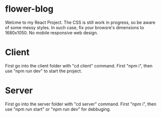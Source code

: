 # flower-blog

Welcme to my React Project.
The CSS is still work in progress, so be aware of some messy styles. In such case, fix your browsre's dimensions to 1680x1050. No mobile responsive web design.

# Client

First go into the client folder with "cd client" command. First "npm i", then use "npm run dev" to start the project.

# Server

First go into the server folder with "cd server" command. First "npm i", then use "npm run start" or "npm run dev" for debbuging.
